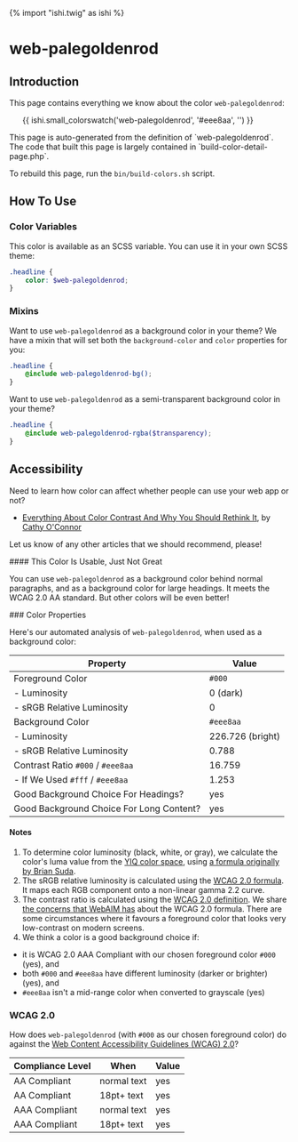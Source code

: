 {% import "ishi.twig" as ishi %}
# web-palegoldenrod

## Introduction

This page contains everything we know about the color `web-palegoldenrod`:

<div class="grid">
    <div class="cell">
        <div class="swatch">
            <ul>
                {{ ishi.small_colorswatch('web-palegoldenrod', '#eee8aa', '') }}
            </ul>
        </div>
    </div>
</div>

<div class="callout callout--info" markdown="1">
This page is auto-generated from the definition of `web-palegoldenrod`. The code that built this page is largely contained in `build-color-detail-page.php`.

To rebuild this page, run the `bin/build-colors.sh` script.
</div>

## How To Use

### Color Variables

This color is available as an SCSS variable. You can use it in your own SCSS theme:

```scss
.headline {
    color: $web-palegoldenrod;
}
```

### Mixins

Want to use `web-palegoldenrod` as a background color in your theme? We have a mixin that will set both the `background-color` and `color` properties for you:

```scss
.headline {
    @include web-palegoldenrod-bg();
}
```

Want to use `web-palegoldenrod` as a semi-transparent background color in your theme?

```scss
.headline {
    @include web-palegoldenrod-rgba($transparency);
}
```

## Accessibility

Need to learn how color can affect whether people can use your web app or not?

* [Everything About Color Contrast And Why You Should Rethink It](https://www.smashingmagazine.com/2014/10/color-contrast-tips-and-tools-for-accessibility/), by [Cathy O'Connor](http://www.twitter.com/cagocon)

Let us know of any other articles that we should recommend, please!
<div class="callout callout--warning" markdown="1">
#### This Color Is Usable, Just Not Great

You can use `web-palegoldenrod` as a background color behind normal paragraphs, and as a background color for large headings. It meets the WCAG 2.0 AA standard. But other colors will be even better!
</div>
### Color Properties

Here's our automated analysis of `web-palegoldenrod`, when used as a background color:

Property | Value
---------|------
Foreground Color | `#000`
- Luminosity | 0 (dark)
- sRGB Relative Luminosity | 0
Background Color | `#eee8aa`
- Luminosity | 226.726 (bright)
- sRGB Relative Luminosity | 0.788
Contrast Ratio `#000` / `#eee8aa` | 16.759
- If We Used `#fff` / `#eee8aa` | 1.253
Good Background Choice For Headings? | yes
Good Background Choice For Long Content? | yes

#### Notes

1. To determine color luminosity (black, white, or gray), we calculate the color's luma value from the [YIQ color space](https://en.wikipedia.org/wiki/YIQ), using [a formula originally by Brian Suda](https://24ways.org/2010/calculating-color-contrast/).
1. The sRGB relative luminosity is calculated using the [WCAG 2.0 formula](https://www.w3.org/TR/WCAG20/#relativeluminancedef). It maps each RGB component onto a non-linear gamma 2.2 curve.
1. The contrast ratio is calculated using the [WCAG 2.0 definition](https://www.w3.org/TR/2008/REC-WCAG20-20081211/#contrast-ratiodef). We share [the concerns that WebAIM has](http://webaim.org/blog/wcag-2-1-feedback/) about the WCAG 2.0 formula. There are some circumstances where it favours a foreground color that looks very low-contrast on modern screens.
1. We think a color is a good background choice if:
  - it is WCAG 2.0 AAA Compliant with our chosen foreground color `#000` (yes), and
  - both `#000` and `#eee8aa` have different luminosity (darker or brighter) (yes), and
  - `#eee8aa` isn't a mid-range color when converted to grayscale (yes)

### WCAG 2.0

How does `web-palegoldenrod` (with `#000` as our chosen foreground color) do against the [Web Content Accessibility Guidelines (WCAG) 2.0](https://www.w3.org/TR/WCAG20/)?

Compliance Level | When | Value
-----------------|------|------
AA Compliant | normal text | yes
AA Compliant | 18pt+ text | yes
AAA Compliant | normal text | yes
AAA Compliant | 18pt+ text | yes